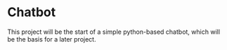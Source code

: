 # Chatbot
This project will be the start of a simple python-based chatbot, which will be the basis for a later project.
